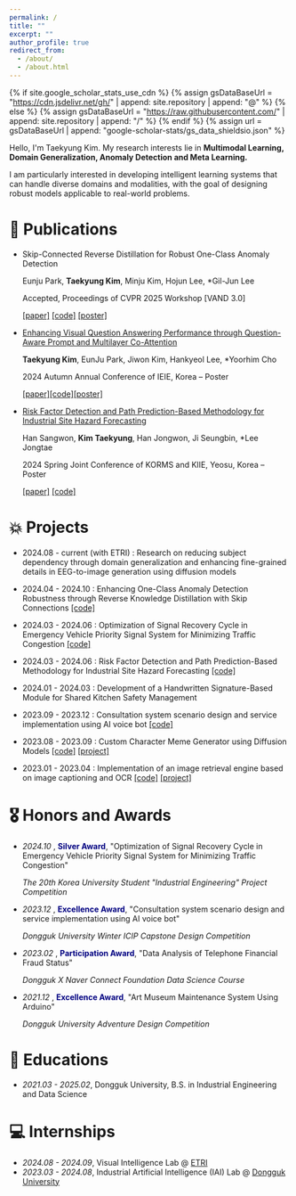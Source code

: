 ```yaml
---
permalink: /
title: ""
excerpt: ""
author_profile: true
redirect_from: 
  - /about/
  - /about.html
---
```


{% if site.google_scholar_stats_use_cdn %}
{% assign gsDataBaseUrl = "https://cdn.jsdelivr.net/gh/" | append: site.repository | append: "@" %}
{% else %}
{% assign gsDataBaseUrl = "https://raw.githubusercontent.com/" | append: site.repository | append: "/" %}
{% endif %}
{% assign url = gsDataBaseUrl | append: "google-scholar-stats/gs_data_shieldsio.json" %}

<span class='anchor' id='about-me'></span>

Hello, I'm Taekyung Kim.
My research interests lie in <strong>Multimodal Learning, Domain Generalization, Anomaly Detection and Meta Learning.</strong>


I am particularly interested in developing intelligent learning systems that can handle diverse domains and modalities, with the goal of designing robust models applicable to real-world problems.


<!-- # 🔥 News
- *2022.02*: &nbsp;🎉🎉 Lorem ipsum dolor sit amet, consectetur adipiscing elit. Vivamus ornare aliquet ipsum, ac tempus justo dapibus sit amet. 
- *2022.02*: &nbsp;🎉🎉 Lorem ipsum dolor sit amet, consectetur adipiscing elit. Vivamus ornare aliquet ipsum, ac tempus justo dapibus sit amet.  -->

# 📝 Publications 

- Skip-Connected Reverse Distillation for Robust One-Class Anomaly Detection

    Eunju Park, **Taekyung Kim**, Minju Kim, Hojun Lee, *Gil-Jun Lee
    
    Accepted, Proceedings of CVPR 2025 Workshop [VAND 3.0]

    [[paper]](https://drive.google.com/file/d/1BffOdKe6L4qQSddE879zoROZ4EGBerho/view?usp=sharing) [[code]](https://github.com/taekyungss/SK-RD4AD) [[poster]](https://drive.google.com/file/d/1cz3kX4IE-Tta9znFheEUL9pEIXpqFqtm/view?usp=sharing)

- [Enhancing Visual Question Answering Performance through Question-Aware Prompt and Multilayer Co-Attention](https://www.dbpia.co.kr/journal/articleDetail?nodeId=NODE12036380&nodeId=NODE12036380&mobileYN=N&medaTypeCode=185005&isPDFSizeAllowed=true&locale=ko&foreignIpYn=N&articleTitle=%EB%8B%A4%EC%B8%B5+Co-Attention%EA%B3%BC+Question-aware+prompt%EB%A5%BC+%ED%86%B5%ED%95%9C+Knowledge-based+Visual+Question+Answering&articleTitleEn=Enhancing+Knowledge-based+Visual+Question+Answering+Performance+through+Multilayer+Co-Attention+and+Question-Aware+Prompt&voisId=VOIS00762356&voisName=2024%EB%85%84%EB%8F%84+%EB%8C%80%ED%95%9C%EC%A0%84%EC%9E%90%EA%B3%B5%ED%95%99%ED%9A%8C+%EC%B6%94%EA%B3%84%ED%95%99%EC%88%A0%EB%8C%80%ED%9A%8C+%EB%85%BC%EB%AC%B8%EC%A7%91&voisCnt=370&language=ko_KR&hasTopBanner=true)

    **Taekyung Kim**, EunJu Park, Jiwon Kim, Hankyeol Lee, *Yoorhim Cho
    
    2024 Autumn Annual Conference of IEIE, Korea – Poster

    [[paper]](https://www.dbpia.co.kr/journal/articleDetail?nodeId=NODE12036380&nodeId=NODE12036380&mobileYN=N&medaTypeCode=185005&isPDFSizeAllowed=true&locale=ko&foreignIpYn=N&articleTitle=%EB%8B%A4%EC%B8%B5+Co-Attention%EA%B3%BC+Question-aware+prompt%EB%A5%BC+%ED%86%B5%ED%95%9C+Knowledge-based+Visual+Question+Answering&articleTitleEn=Enhancing+Knowledge-based+Visual+Question+Answering+Performance+through+Multilayer+Co-Attention+and+Question-Aware+Prompt&voisId=VOIS00762356&voisName=2024%EB%85%84%EB%8F%84+%EB%8C%80%ED%95%9C%EC%A0%84%EC%9E%90%EA%B3%B5%ED%95%99%ED%9A%8C+%EC%B6%94%EA%B3%84%ED%95%99%EC%88%A0%EB%8C%80%ED%9A%8C+%EB%85%BC%EB%AC%B8%EC%A7%91&voisCnt=370&language=ko_KR&hasTopBanner=true)[[code]](https://github.com/taekyungss/Enhancing-KB-VQA)[[poster]](https://drive.google.com/file/d/1h0xCm3PFQcqc_MAL54inVYem7vm1cvlX/view?usp=sharing)

- [Risk Factor Detection and Path Prediction-Based Methodology for Industrial Site Hazard Forecasting](https://www.dbpia.co.kr/Journal/articleDetail?nodeId=NODE11804534)

    Han Sangwon, **Kim Taekyung**, Han Jongwon, Ji Seungbin, *Lee Jongtae
    
    2024 Spring Joint Conference of KORMS and KIIE, Yeosu, Korea – Poster

    [[paper]](https://www.dbpia.co.kr/Journal/articleDetail?nodeId=NODE11804534) [[code]](https://github.com/taekyungss/flowchain-code-trajectory-prediction)




# 💥 Projects

- 2024.08 - current (with ETRI) : Research on reducing subject dependency through domain generalization and enhancing fine-grained details in EEG-to-image generation using diffusion models

- 2024.04 - 2024.10 : Enhancing One-Class Anomaly Detection Robustness through Reverse Knowledge Distillation with Skip Connections [[code]](https://github.com/taekyungss/SK-RD4AD)

- 2024.03 - 2024.06 : Optimization of Signal Recovery Cycle in Emergency Vehicle Priority Signal System for Minimizing Traffic Congestion [[code]](https://github.com/taekyungss/EVP-Signal-Recovery-Optimization)

- 2024.03 - 2024.06 : Risk Factor Detection and Path Prediction-Based Methodology for Industrial Site Hazard Forecasting [[code]](https://github.com/taekyungss/flowchain-code-trajectory-prediction)

- 2024.01 - 2024.03 : Development of a Handwritten Signature-Based Module for Shared Kitchen Safety Management

- 2023.09 - 2023.12  : Consultation system scenario design and service implementation using AI voice bot [[code]](https://github.com/taekyungss/AI-VoiceBot-toDiscover-the-Vulnerable) 

- 2023.08 - 2023.09 : Custom Character Meme Generator using Diffusion Models [[code]](https://github.com/taekyungss/character_meme_generator) [[project]](https://enchanted-oatmeal-8ab.notion.site/diffusion-c38bc279afb049dd87ff70fedc812541?pvs=4)

- 2023.01 - 2023.04 : Implementation of an image retrieval engine based on image captioning and OCR [[code]](https://github.com/taekyungss/WanduMemories) [[project]](https://enchanted-oatmeal-8ab.notion.site/Image-Captioning-OCR-e0a5c47e604444b5bf6cc67d0084959f?pvs=4)

# 🎖 Honors and Awards


- *2024.10* , <span style="color:navy">**Silver Award**</span>, "Optimization of Signal Recovery Cycle in Emergency Vehicle Priority Signal System for Minimizing Traffic Congestion"
    
    *The 20th Korea University Student "Industrial Engineering" Project Competition*

- *2023.12* ,  <span style="color:navy">**Excellence Award**</span>, "Consultation system scenario design and service implementation using AI voice bot"

    *Dongguk University Winter ICIP Capstone Design Competition*

- *2023.02* ,  <span style="color:navy">**Participation Award**</span>, "Data Analysis of Telephone Financial Fraud Status"

    *Dongguk X Naver Connect Foundation Data Science Course*

- *2021.12* ,  <span style="color:navy">**Excellence Award**</span>, "Art Museum Maintenance System Using Arduino"

    *Dongguk University Adventure Design Competition*


# 📖 Educations
- *2021.03 - 2025.02*,  Dongguk University, B.S. in Industrial Engineering and Data Science

# 💻 Internships

- *2024.08 - 2024.09*, Visual Intelligence Lab @ [ETRI](https://www.etri.re.kr/eng/main/main.etri)
- *2023.03 - 2024.08*, Industrial Artificial Intelligence (IAI) Lab @ [Dongguk University](https://www.dongguk.edu/main)
